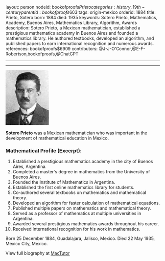 layout: person
nodeid: bookofproofs$Prieto
categories: history,19th-century
parentid: bookofproofs$603
tags: origin-mexico
orderid: 1884
title: Prieto, Sotero
born: 1884
died: 1935
keywords: Sotero Prieto, Mathematics, Academy, Buenos Aires, Mathematics Library, Algorithm, Awards
description: Sotero Prieto, a Mexican mathematician, established a prestigious mathematics academy in Buenos Aires and founded a mathematics library. He authored textbooks, developed an algorithm, and published papers to earn international recognition and numerous awards.
references: bookofproofs$6909
contributors: @J-J-O'Connor,@E-F-Robertson,bookofproofs,@ChatGPT

---



---

![Prieto.jpg](https://github.com/bookofproofs/bookofproofs.github.io/blob/main/_sources/_assets/images/portraits/Prieto.jpg?raw=true)

**Sotero Prieto** was a Mexican mathematician who was important in the development of mathematical education in Mexico.

### Mathematical Profile (Excerpt):
1. Established a prestigious mathematics academy in the city of Buenos Aires, Argentina. 
2. Completed a master's degree in mathematics from the University of Buenos Aires. 
3. Founded the Institute of Mathematics in Argentina.
4. Established the first online mathematics library for students.
5. Co-authored several textbooks on mathematics and mathematical theory. 
6. Developed an algorithm for faster calculation of mathematical equations.
7. Published multiple papers on mathematics and mathematical theory. 
8. Served as a professor of mathematics at multiple universities in Argentina.
9. Awarded several prestigious mathematics awards throughout his career. 
10. Received international recognition for his work in mathematics.

Born 25 December 1884, Guadalajara, Jalisco, Mexico. Died 22 May 1935, Mexico City, Mexico.

View full biography at [MacTutor](https://mathshistory.st-andrews.ac.uk/Biographies/Prieto/)
